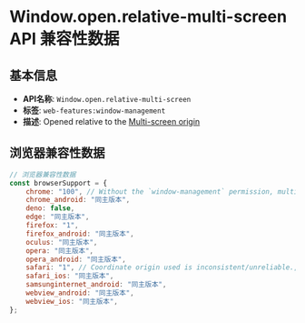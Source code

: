 # Window.open.relative-multi-screen API 兼容性数据

## 基本信息

- **API名称**: `Window.open.relative-multi-screen`
- **标签**: `web-features:window-management`
- **描述**: Opened relative to the [Multi-screen origin](https://developer.mozilla.org/docs/Web/API/Window_Management_API/Multi-screen_origin)

## 浏览器兼容性数据

```javascript
// 浏览器兼容性数据
const browserSupport = {
    chrome: "100", // Without the `window-management` permission, multi-screen coordinates are used, but windows are clamp...,
    chrome_android: "同主版本",
    deno: false,
    edge: "同主版本",
    firefox: "1",
    firefox_android: "同主版本",
    oculus: "同主版本",
    opera: "同主版本",
    opera_android: "同主版本",
    safari: "1", // Coordinate origin used is inconsistent/unreliable.,
    safari_ios: "同主版本",
    samsunginternet_android: "同主版本",
    webview_android: "同主版本",
    webview_ios: "同主版本",
};

```

